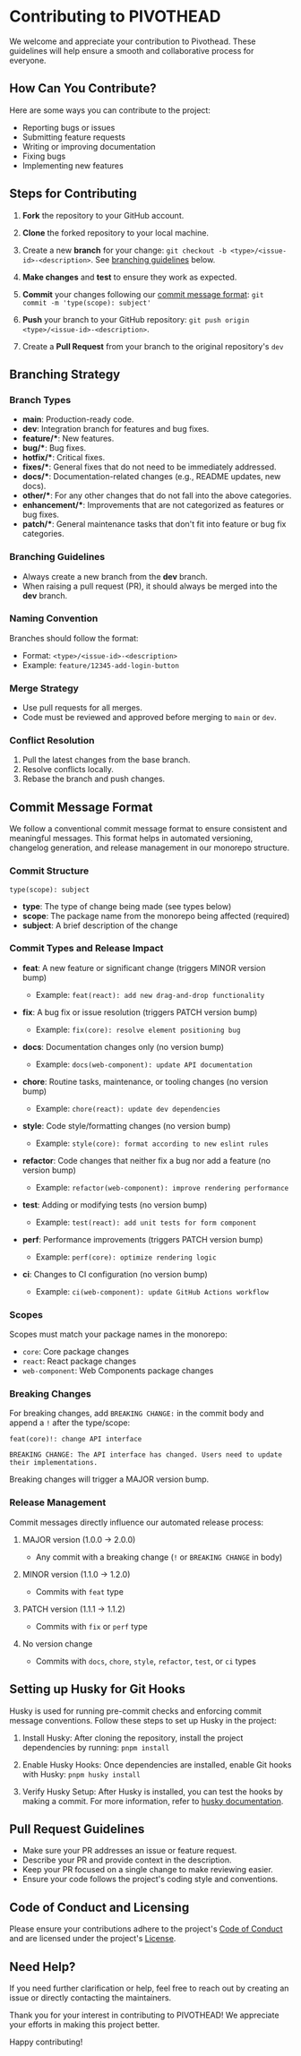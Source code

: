 # Contributing to PIVOTHEAD

We welcome and appreciate your contribution to Pivothead. These guidelines will help ensure a smooth and collaborative process for everyone.

## How Can You Contribute?

Here are some ways you can contribute to the project:

- Reporting bugs or issues
- Submitting feature requests
- Writing or improving documentation
- Fixing bugs
- Implementing new features

## Steps for Contributing

1. **Fork** the repository to your GitHub account.

2. **Clone** the forked repository to your local machine.

3. Create a new **branch** for your change: `git checkout -b <type>/<issue-id>-<description>`. See [branching guidelines](#branching-strategy) below.

4. **Make changes** and **test** to ensure they work as expected.

5. **Commit** your changes following our [commit message format](#commit-message-format): `git commit -m 'type(scope): subject'`

6. **Push** your branch to your GitHub repository: `git push origin <type>/<issue-id>-<description>`.

7. Create a **Pull Request** from your branch to the original repository's `dev`

## Branching Strategy

### Branch Types

- **main**: Production-ready code.
- **dev**: Integration branch for features and bug fixes.
- **feature/\***: New features.
- **bug/\***: Bug fixes.
- **hotfix/\***: Critical fixes.
- **fixes/\***: General fixes that do not need to be immediately addressed.
- **docs/\***: Documentation-related changes (e.g., README updates, new docs).
- **other/\***: For any other changes that do not fall into the above categories.
- **enhancement/\***: Improvements that are not categorized as features or bug fixes.
- **patch/\***: General maintenance tasks that don't fit into feature or bug fix categories.

### Branching Guidelines

- Always create a new branch from the **dev** branch.
- When raising a pull request (PR), it should always be merged into the **dev** branch.

### Naming Convention

Branches should follow the format:

- Format: `<type>/<issue-id>-<description>`
- Example: `feature/12345-add-login-button`

### Merge Strategy

- Use pull requests for all merges.
- Code must be reviewed and approved before merging to `main` or `dev`.

### Conflict Resolution

1. Pull the latest changes from the base branch.
2. Resolve conflicts locally.
3. Rebase the branch and push changes.

## Commit Message Format

We follow a conventional commit message format to ensure consistent and meaningful messages. This format helps in automated versioning, changelog generation, and release management in our monorepo structure.

### Commit Structure

```
type(scope): subject
```

- **type**: The type of change being made (see types below)
- **scope**: The package name from the monorepo being affected (required)
- **subject**: A brief description of the change

### Commit Types and Release Impact

- **feat**: A new feature or significant change (triggers MINOR version bump)

  - Example: `feat(react): add new drag-and-drop functionality`

- **fix**: A bug fix or issue resolution (triggers PATCH version bump)

  - Example: `fix(core): resolve element positioning bug`

- **docs**: Documentation changes only (no version bump)

  - Example: `docs(web-component): update API documentation`

- **chore**: Routine tasks, maintenance, or tooling changes (no version bump)

  - Example: `chore(react): update dev dependencies`

- **style**: Code style/formatting changes (no version bump)

  - Example: `style(core): format according to new eslint rules`

- **refactor**: Code changes that neither fix a bug nor add a feature (no version bump)

  - Example: `refactor(web-component): improve rendering performance`

- **test**: Adding or modifying tests (no version bump)

  - Example: `test(react): add unit tests for form component`

- **perf**: Performance improvements (triggers PATCH version bump)

  - Example: `perf(core): optimize rendering logic`

- **ci**: Changes to CI configuration (no version bump)
  - Example: `ci(web-component): update GitHub Actions workflow`

### Scopes

Scopes must match your package names in the monorepo:

- `core`: Core package changes
- `react`: React package changes
- `web-component`: Web Components package changes

### Breaking Changes

For breaking changes, add `BREAKING CHANGE:` in the commit body and append a `!` after the type/scope:

```
feat(core)!: change API interface

BREAKING CHANGE: The API interface has changed. Users need to update their implementations.
```

Breaking changes will trigger a MAJOR version bump.

### Release Management

Commit messages directly influence our automated release process:

1. MAJOR version (1.0.0 → 2.0.0)

   - Any commit with a breaking change (`!` or `BREAKING CHANGE` in body)

2. MINOR version (1.1.0 → 1.2.0)

   - Commits with `feat` type

3. PATCH version (1.1.1 → 1.1.2)

   - Commits with `fix` or `perf` type

4. No version change
   - Commits with `docs`, `chore`, `style`, `refactor`, `test`, or `ci` types

## Setting up Husky for Git Hooks

Husky is used for running pre-commit checks and enforcing commit message conventions. Follow these steps to set up Husky in the project:

1. Install Husky: After cloning the repository, install the project dependencies by running: `pnpm install`

2. Enable Husky Hooks:
   Once dependencies are installed, enable Git hooks with Husky: `pnpm husky install`

3. Verify Husky Setup:
   After Husky is installed, you can test the hooks by making a commit. For more information, refer to [husky documentation](https://typicode.github.io/husky/get-started.html).

## Pull Request Guidelines

- Make sure your PR addresses an issue or feature request.
- Describe your PR and provide context in the description.
- Keep your PR focused on a single change to make reviewing easier.
- Ensure your code follows the project's coding style and conventions.

## Code of Conduct and Licensing

Please ensure your contributions adhere to the project's [Code of Conduct](./CODE_OF_CONDUCT.md) and are licensed under the project's [License](./LICENSE).

## Need Help?

If you need further clarification or help, feel free to reach out by creating an issue or directly contacting the maintainers.

Thank you for your interest in contributing to PIVOTHEAD! We appreciate your efforts in making this project better.

Happy contributing!
